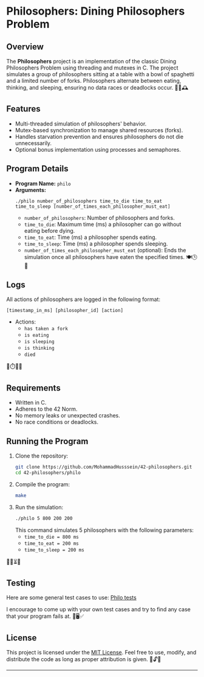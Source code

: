 
# Philosophers: Dining Philosophers Problem

## Overview
The **Philosophers** project is an implementation of the classic Dining Philosophers Problem using threading and mutexes in C. The project simulates a group of philosophers sitting at a table with a bowl of spaghetti and a limited number of forks. Philosophers alternate between eating, thinking, and sleeping, ensuring no data races or deadlocks occur. 🍝🧵🕰️

## Features
- Multi-threaded simulation of philosophers' behavior.
- Mutex-based synchronization to manage shared resources (forks).
- Handles starvation prevention and ensures philosophers do not die unnecessarily.
- Optional bonus implementation using processes and semaphores.

## Program Details
- **Program Name:** `philo`
- **Arguments:**
  ```
  ./philo number_of_philosophers time_to_die time_to_eat time_to_sleep [number_of_times_each_philosopher_must_eat]
  ```
  - `number_of_philosophers`: Number of philosophers and forks.
  - `time_to_die`: Maximum time (ms) a philosopher can go without eating before dying.
  - `time_to_eat`: Time (ms) a philosopher spends eating.
  - `time_to_sleep`: Time (ms) a philosopher spends sleeping.
  - `number_of_times_each_philosopher_must_eat` (optional): Ends the simulation once all philosophers have eaten the specified times. 🍽️🕒🛌

## Logs
All actions of philosophers are logged in the following format:
```plaintext
[timestamp_in_ms] [philosopher_id] [action]
```
- Actions:
  - `has taken a fork`
  - `is eating`
  - `is sleeping`
  - `is thinking`
  - `died`

📜⏱️👨‍💻

## Requirements
- Written in C.
- Adheres to the 42 Norm.
- No memory leaks or unexpected crashes.
- No race conditions or deadlocks.

## Running the Program
1. Clone the repository:
   ```bash
   git clone https://github.com/MohammadHusssein/42-philosophers.git
   cd 42-philosophers/philo
   ```
2. Compile the program:
   ```bash
   make
   ```
3. Run the simulation:
   ```bash
   ./philo 5 800 200 200
   ```
   This command simulates 5 philosophers with the following parameters:
   - `time_to_die = 800 ms`
   - `time_to_eat = 200 ms`
   - `time_to_sleep = 200 ms`

👨‍🍳⏳💡

## Testing
Here are some general test cases to use:
[Philo tests](https://docs.google.com/spreadsheets/d/1CxXKwCUi4EaIyKyI7uoA18C4Vjk6BwmfoUPWIBgbkNg/edit?usp=sharing)

I encourage to come up with your own test cases and try to find any case that your program fails at. 🧪🖥️✅

## License
This project is licensed under the [MIT License](https://opensource.org/licenses/MIT). Feel free to use, modify, and distribute the code as long as proper attribution is given. 📜🔓✨

---
